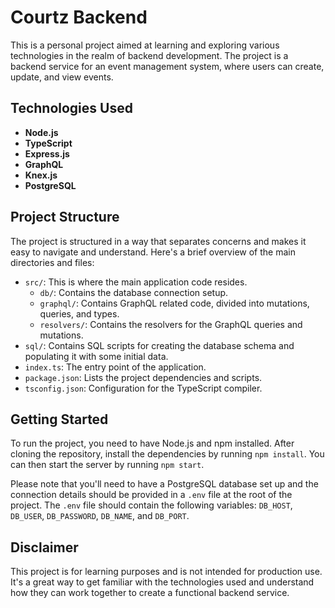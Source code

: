 # Courtz Backend

This is a personal project aimed at learning and exploring various technologies in the realm of backend development. The project is a backend service for an event management system, where users can create, update, and view events.

## Technologies Used

- **Node.js**
- **TypeScript**
- **Express.js**
- **GraphQL**
- **Knex.js**
- **PostgreSQL**

## Project Structure

The project is structured in a way that separates concerns and makes it easy to navigate and understand. Here's a brief overview of the main directories and files:

- `src/`: This is where the main application code resides.
  - `db/`: Contains the database connection setup.
  - `graphql/`: Contains GraphQL related code, divided into mutations, queries, and types.
  - `resolvers/`: Contains the resolvers for the GraphQL queries and mutations.
- `sql/`: Contains SQL scripts for creating the database schema and populating it with some initial data.
- `index.ts`: The entry point of the application.
- `package.json`: Lists the project dependencies and scripts.
- `tsconfig.json`: Configuration for the TypeScript compiler.

## Getting Started

To run the project, you need to have Node.js and npm installed. After cloning the repository, install the dependencies by running `npm install`. You can then start the server by running `npm start`.

Please note that you'll need to have a PostgreSQL database set up and the connection details should be provided in a `.env` file at the root of the project. The `.env` file should contain the following variables: `DB_HOST`, `DB_USER`, `DB_PASSWORD`, `DB_NAME`, and `DB_PORT`.

## Disclaimer

This project is for learning purposes and is not intended for production use. It's a great way to get familiar with the technologies used and understand how they can work together to create a functional backend service.
